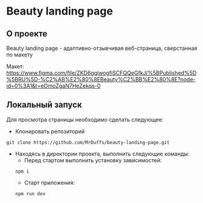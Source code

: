 # Beauty landing page
## О проекте
Beauty landing page - адаптивно-отзывчивая веб-страница, сверстанная по макету

Макет: <https://www.figma.com/file/ZKD6gqiwogfiSCFQQeGfkJ/%5BPublished%5D%5BRU%5D-%C2%AB%E2%80%8EBeauty%C2%BB%E2%80%8E?node-id=0%3A1&t=eOmoZgaN7HeZekqs-0>

## Локальный запуск
Для просмотра страницы необходимо сделать следующее:
- Клонировать репозиторий
```
git clone https://github.com/MrDuffs/beauty-landing-page.git
```
- Находясь в директории проекта, выполнить следующие команды:
  - Перед стартом выполнить установку зависимостей:
  ```
  npm i
  ```
  - Старт приложения:
  ```
  npm run dev
  ```
